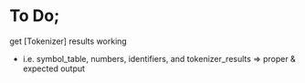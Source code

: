 # To Do;
get [Tokenizer] results working 
- i.e. symbol_table, numbers, identifiers, and tokenizer_results => proper & expected output